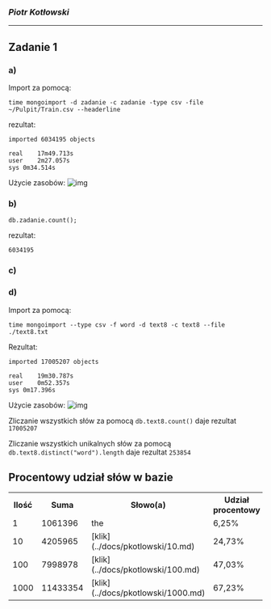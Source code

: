 ### *Piotr Kotłowski*

----

## Zadanie 1
### a)
Import za pomocą:
```
time mongoimport -d zadanie -c zadanie -type csv -file ~/Pulpit/Train.csv --headerline
```
rezultat:
```
imported 6034195 objects

real	17m49.713s
user	2m27.057s
sys	0m34.514s
```
Użycie zasobów:
![img](http://i44.tinypic.com/4tn5li.png)
### b)
```
db.zadanie.count();
```
rezultat:
```
6034195
```
### c)

### d)
Import za pomocą:
```
time mongoimport --type csv -f word -d text8 -c text8 --file ./text8.txt
```
Rezultat:
```
imported 17005207 objects

real	19m30.787s
user	0m52.357s
sys	0m17.396s
```
Użycie zasobów:
![img](http://oi42.tinypic.com/16i9swk.jpg)

Zliczanie wszystkich słów za pomocą ``` db.text8.count() ``` daje rezultat ``` 17005207 ```

Zliczanie wszystkich unikalnych słów za pomocą ``` db.text8.distinct("word").length ``` daje rezultat ``` 253854 ```


Procentowy udział słów w bazie
-------------

<table>
  <tr>
    <th>Ilość</th><th>Suma</th><th>Słowo(a)</th><th>Udział procentowy</th>
  </tr>
  <tr>
    <td>1</td><td>1061396</td><td>the</td><td>6,25%</td>
  </tr>
  <tr>
    <td>10</td><td>4205965</td><td>[klik](../docs/pkotlowski/10.md)</td><td>24,73%</td>
  </tr>
 <tr>
    <td>100</td><td>7998978</td><td>[klik](../docs/pkotlowski/100.md)</td><td>47,03%</td>
  </tr>
 <tr>
    <td>1000</td><td>11433354</td><td>[klik](../docs/pkotlowski/1000.md)</td><td>67,23%</td>
  </tr>
</table>
